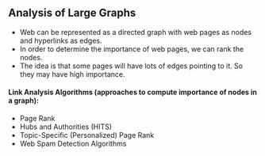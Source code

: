 ## Analysis of Large Graphs
* Web can be represented as a directed graph with web pages as nodes and hyperlinks as edges.
* In order to determine the importance of web pages, we can rank the nodes.
* The idea is that some pages will have lots of edges pointing to it. So they may have high importance.

#### Link Analysis Algorithms (approaches to compute importance of nodes in a graph):
* Page Rank
* Hubs and Authorities (HITS)
* Topic-Specific (Personalized) Page Rank
* Web Spam Detection Algorithms
